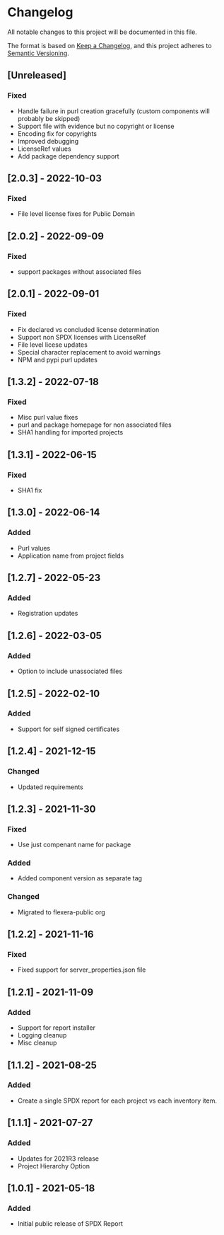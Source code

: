 # Changelog
All notable changes to this project will be documented in this file.

The format is based on [Keep a Changelog](https://keepachangelog.com/en/1.0.0/),
and this project adheres to [Semantic Versioning](https://semver.org/spec/v2.0.0.html).

## [Unreleased]
### Fixed
- Handle failure in purl creation gracefully (custom components will probably be skipped)
- Support file with evidence but no copyright or license
- Encoding fix for copyrights
- Improved debugging
- LicenseRef values
- Add package dependency support

## [2.0.3] - 2022-10-03
### Fixed
- File level license fixes for Public Domain

## [2.0.2] - 2022-09-09
### Fixed
- support packages without associated files

## [2.0.1] - 2022-09-01
### Fixed
- Fix declared vs concluded license determination
- Support non SPDX licenses with LicenseRef
- File level licese updates
- Special character replacement to avoid warnings
- NPM and pypi purl updates

## [1.3.2] - 2022-07-18
### Fixed
- Misc purl value fixes
- purl and package homepage for non associated files
- SHA1 handling for imported projects

## [1.3.1] - 2022-06-15
### Fixed
- SHA1 fix

## [1.3.0] - 2022-06-14
### Added
- Purl values
- Application name from project fields

## [1.2.7] - 2022-05-23
### Added
- Registration updates

## [1.2.6] - 2022-03-05
### Added
- Option to include unassociated files

## [1.2.5] - 2022-02-10
### Added
- Support for self signed certificates

## [1.2.4] - 2021-12-15
### Changed
- Updated requirements

## [1.2.3] - 2021-11-30
### Fixed
- Use just compenant name for package
### Added
- Added component version as separate tag
### Changed
- Migrated to flexera-public org

## [1.2.2] - 2021-11-16
### Fixed
- Fixed support for server_properties.json file

## [1.2.1] - 2021-11-09
### Added
- Support for report installer
- Logging cleanup
- Misc cleanup

## [1.1.2] - 2021-08-25
### Added
- Create a single SPDX report for each project vs each inventory item.

## [1.1.1] - 2021-07-27
### Added
- Updates for 2021R3 release
- Project Hierarchy Option

## [1.0.1] - 2021-05-18
### Added
- Initial public release of SPDX Report